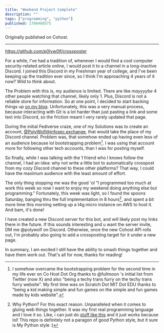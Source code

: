 ```yaml
---
title: "Weekend Project Complete"
description: ""
tags: ["programming", "python"]
published: 1700408575
---
```


Originally published on Cohost.

---

<https://github.com/p0lyw0lf/crossposter>

For a while, I've had a tradition of, whenever I would find a cool computer security-related article online, I would post it to a channel in a long-inactive Discord. I joined this Discord in my Freshman year of college, and I've been keeping up the tradition ever since, so I think I'm approaching 4 years of it now? Wild to think about.

The Problem with this is, my audience is limited. There are like _mayyyybe_ 4 other people watching that channel, likely only 1. Plus, Discord is not a reliable store for information. So at one point, I decided to start backing things up [on my blog](https://wolfgirl.dev/cybersec/). Unfortunately, this was a very manual process, because interacting with Git is a lot harder than just pasting a link and some text into Discord, so the friction meant I very rarely updated that page.

During the initial Fediverse craze, one of my Solutions was to create an account, [@PolyWolf@infosec.exchange](https://infosec.exchange/@PolyWolf), that would take the place of my Discord channel. Problem was, that somehow ended up having even less of an audience because lol bootstrapping problem[^1]. I was using that account more for following other tech accounts, than I was for posting myself.

So finally, while I was talking with the 1 friend who I knows follow the channel, I had an idea: why not write a little bot to automatically crosspost from my cozy Discord channel to these other platforms? That way, I could have the maximum audience with the least amount of effort.

The only thing stopping me was the good 'ol "I programmed too much at work this week so now I want to enjoy my weekend doing anything else but programming." Fortunately, this week was light, so I found the spoons Saturday, banging thru the full implementation in 8 hours[^2], and spent a bit more time this morning setting up a t4g.micro instance on AWS to host it. And bam, it's done!

I have created a new Discord server for this bot, and will likely post my links there in the future. If this sounds interesting and u want the server invite, DM me @polywolf on Discord. Otherwise, once the new Cohost API rolls out, I'm probably also going to add a crossposting target for it under a new page.

In summary, I am excited I still have the ability to smash things together and have them work out. That's all for now, thanks for reading!

[^1]: I somehow overcame the bootstrapping problem for the second time in my life ever on Co Host Dot Org thanks to @fullmoon 's initial list from Twitter (now X) and also "being a techy trans furry on the techy trans furry website". My first time was on Scratch Dot MIT Dot EDU thanks to "being a kid making simple and fun games on the simple and fun games made by kids website".

[^2]: Why Python? For this exact reason. Unparalleled when it comes to gluing web things together. It was my first real programming language and I love it so. Like, i can just do [stuff like this](https://github.com/p0lyw0lf/crossposter/blob/main/poster/template.py) and it just works because lol! This repo is definitely not a paragon of good Python style, but it sure is My Python style :)
